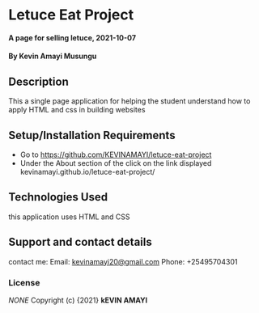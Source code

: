 # Letuce Eat Project
#### A page for selling letuce, 2021-10-07
#### By **Kevin Amayi Musungu**
## Description
This a single page application for helping the student understand how to apply HTML and css in building websites
## Setup/Installation Requirements
* Go to https://github.com/KEVINAMAYI/letuce-eat-project
* Under the About section of the click on the link displayed  kevinamayi.github.io/letuce-eat-project/ 
## Technologies Used
this application uses HTML and CSS
## Support and contact details
contact me:
Email: kevinamayi20@gmail.com
Phone: +25495704301
### License
*NONE*
Copyright (c) {2021} **kEVIN AMAYI**